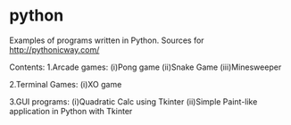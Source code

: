 python
======

Examples of programs written in Python.
Sources for http://pythonicway.com/

Contents: 
1.Arcade games:
	(i)Pong game
	(ii)Snake Game
	(iii)Minesweeper

2.Terminal Games:
   (i)XO game
 
3.GUI programs:
   (i)Quadratic Calc using Tkinter
   (ii)Simple Paint-like application in Python with Tkinter